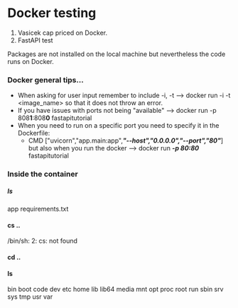 # Docker testing
1) Vasicek cap priced on Docker.
2) FastAPI test

Packages are not installed on the local machine but nevertheless the code runs
on Docker.

### Docker general tips...
- When asking for user input remember to include -i, -t --> docker run -i -t <image_name> so 
that it does not throw an error.
- If you have issues with ports not being "available" --> docker run -p 808**1**:808**0** fastapitutorial
- When you need to run on a specific port you need to specify it in the Dockerfile:
  - CMD ["uvicorn","app.main:app",**_"--host","0.0.0.0","--port","80"_**]
  but also when you run the docker --> docker run **_-p 80:80_** fastapitutorial

### Inside the container
##### ls
app  requirements.txt
#### cs ..
/bin/sh: 2: cs: not found
#### cd ..
#### ls
bin  boot  code  dev  etc  home  lib  lib64  media  mnt  opt  proc  root  run  sbin  srv  sys  tmp  usr  var


